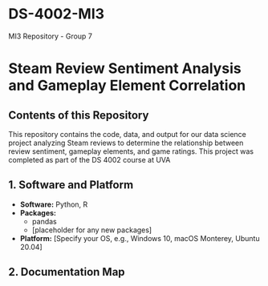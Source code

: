 # DS-4002-MI3
MI3 Repository - Group 7

# Steam Review Sentiment Analysis and Gameplay Element Correlation

## Contents of this Repository

This repository contains the code, data, and output for our data science project analyzing Steam reviews to determine the relationship between review sentiment, gameplay elements, and game ratings.  This project was completed as part of the DS 4002 course at UVA

## 1. Software and Platform

*   **Software:** Python, R
*   **Packages:**
    *   pandas
    *   [placeholder for any new packages]
*   **Platform:**  [Specify your OS, e.g., Windows 10, macOS Monterey, Ubuntu 20.04]

## 2. Documentation Map

